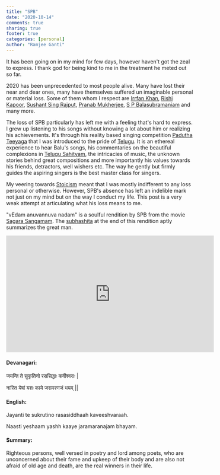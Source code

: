 ```yaml
---
title: "SPB"
date: "2020-10-14"
comments: true
sharing: true
footer: true
categories: [personal]
author: "Ramjee Ganti"
---
```


It has been going on in my mind for few days, however haven't got the zeal to express. I thank god for being kind to me in the treatment he meted out so far.

2020 has been unprecedented to most people alive. Many have lost their near and dear ones, many have themselves suffered un imaginable personal or material loss. Some of them whom I respect are [Irrfan Khan](https://en.wikipedia.org/wiki/Irrfan_Khan), [Rishi Kapoor](https://en.wikipedia.org/wiki/Rishi_Kapoor), [Sushant Sing Rajput](https://en.wikipedia.org/wiki/Sushant_Singh_Rajput), [Pranab Mukherjee](https://en.wikipedia.org/wiki/Pranab_Mukherjee), [S P Balasubramaniam](https://en.wikipedia.org/wiki/S._P._Balasubrahmanyam) and many more.

The loss of SPB particularly has left me with a feeling that's hard to express. I grew up listening to his songs without knowing a lot about him or realizing his achievements. It's through his reality based singing competition [Padutha Teeyaga](https://en.wikipedia.org/wiki/Padutha_Theeyaga) that I was introduced to the pride of [Telugu](https://en.wikipedia.org/wiki/Telugu_language). It is an ethereal experience to hear Balu's songs, his commentaries on the beautiful complexions in [Telugu Sahityam](https://en.wikipedia.org/wiki/Telugu_literature), the intricacies of music, the unknown stories behind great compositions and more importantly his values towards his friends, detractors, well wishers etc. The way he gently but firmly guides the aspiring singers is the best master class for singers.

My veering towards [Stoicism](https://en.wikipedia.org/wiki/Stoicism) meant that I was mostly indifferent to any loss personal or otherwise. However, SPB's absence has left an indelible mark not just on my mind but on the way I conduct my life. This post is a very weak attempt at articulating what his loss means to me.

"vEdam anuvannuva nadam" is a soulful rendition by SPB from the movie [Sagara Sangamam](https://en.wikipedia.org/wiki/Sagara_Sangamam). The [subhashita](https://en.wikipedia.org/wiki/Subhashita) at the end of this rendition aptly summarizes the great man.

<iframe width="560" height="315" src="https://www.youtube.com/embed/50ig91HlODY" frameborder="0" allow="autoplay; encrypted-media" allowfullscreen></iframe>


#### Devanagari:

जयन्ति ते सुकृतिनो  रससिद्धाः कवीश्वराः |

नास्ति येषां यशः काये जरामरणजं भयम् ||

#### English:

Jayanti te sukrutino rasasiddhaah kaveeshvaraah.

Naasti yeshaam yashh kaaye  jaramaranajam bhayam.


#### Summary:

Righteous  persons, well versed in poetry and lord among poets, who are unconcerned about their fame and upkeep of their body and are also not afraid of old age and death, are the real winners in their life.
